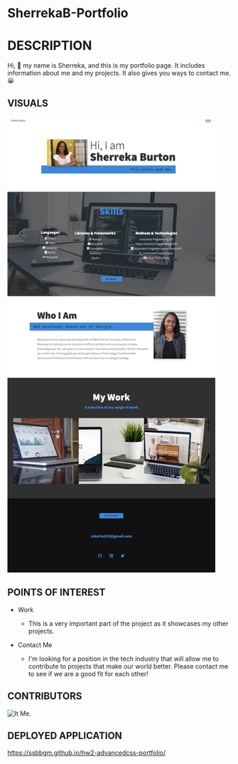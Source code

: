 # SherrekaB-Portfolio

# DESCRIPTION

 Hi, 👋 my name is Sherreka, and this is my portfolio page. It includes information about me and my projects. It also gives you ways to contact me. 😀

## VISUALS

![This is a screenshot of thw project.](./assets/images/portfolioscreenshot.png)


## POINTS OF INTEREST

* Work 
    * This is a very important part of the project as it showcases my other projects.

* Contact Me
    * I'm looking for a position in the tech industry that will allow me to contribute to projects that make our world better. Please contact me to see if we are a good fit for each other!

## CONTRIBUTORS

![It Me.](https://media.giphy.com/media/5ByDpcirAHz8RQaumf/giphy-downsized-large.gif) 

## DEPLOYED APPLICATION

 https://ssbbgm.github.io/hw2-advancedcss-portfolio/
